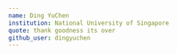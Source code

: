 ```yaml
---
name: Ding YuChen
institution: National University of Singapore
quote: thank goodness its over
github_user: dingyuchen
---
```

